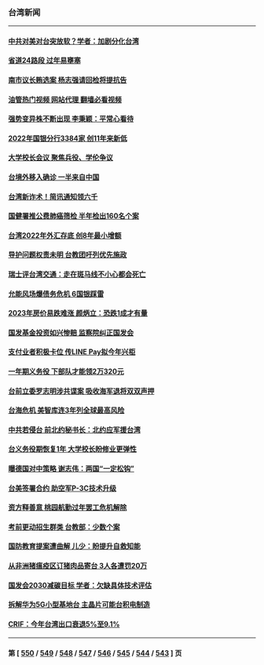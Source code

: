 ### 台湾新闻
---
#### [中共对美对台突放软？学者：加剧分化台湾](../../pages/ncid1349361/n13900191.md?01060845) 
#### [省道24路段 过年易壅塞](../../pages/ncid1349361/n13900116.md?01060845) 
#### [南市议长贿选案 杨志强请回检将提抗告](../../pages/ncid1349361/n13900146.md?01060845) 
#### [油管热门视频 网站代理 翻墙必看视频](http://138.2.39.72:81/youtube.html?epic-marker?01060845)
#### [强势变异株不断出现 李秉颖：平常心看待](../../pages/ncid1349361/n13900139.md?01060845) 
#### [2022年国银分行3384家 创11年来新低](../../pages/ncid1349361/n13900138.md?01060845) 
#### [大学校长会议 聚焦兵役、学伦争议](../../pages/ncid1349361/n13900111.md?01060845) 
#### [台境外移入确诊 一半来自中国](../../pages/ncid1349361/n13900142.md?01060845) 
#### [台湾新诈术！简讯通知领六千](../../pages/ncid1349361/n13900137.md?01060845) 
#### [国健署推公费肺癌筛检 半年检出160名个案](../../pages/ncid1349361/n13900147.md?01060845) 
#### [台湾2022年外汇存底 创8年最小增额](../../pages/ncid1349361/n13900076.md?01060845) 
#### [导护问题权责未明 台教团吁列优先施政](../../pages/ncid1349361/n13900122.md?01060845) 
#### [瑞士评台湾交通：走在斑马线不小心都会死亡](../../pages/ncid1349361/n13900124.md?01060845) 
#### [允能风场爆债务危机 6国银踩雷](../../pages/ncid1349361/n13900109.md?01060845) 
#### [2023年房价易跌难涨 颜炳立：恐跌1成才有量](../../pages/ncid1349361/n13900081.md?01060845) 
#### [国发基金投资如兴惨赔 监察院纠正国发会](../../pages/ncid1349361/n13900080.md?01060845) 
#### [支付业者积极卡位 传LINE Pay拟今年兴柜](../../pages/ncid1349361/n13900083.md?01060845) 
#### [一年期义务役 下部队才能领2万320元](../../pages/ncid1349361/n13900055.md?01060845) 
#### [台前立委罗志明涉共谍案 吸收海军退将双双声押](../../pages/ncid1349361/n13900037.md?01060845) 
#### [台海危机 美智库连3年列全球最高风险](../../pages/ncid1349361/n13900008.md?01060845) 
#### [中共若侵台 前北约秘书长：北约应军援台湾](../../pages/ncid1349361/n13900016.md?01060845) 
#### [台义务役期恢复1年 大学校长盼修业更弹性](../../pages/ncid1349361/n13899990.md?01060845) 
#### [曝德国对中策略 谢志伟：两国“一定松钩”](../../pages/ncid1349361/n13899985.md?01060845) 
#### [台美签署合约 助空军P-3C技术升级](../../pages/ncid1349361/n13899983.md?01060845) 
#### [资方释善意 桃园航勤过年罢工危机解除](../../pages/ncid1349361/n13899378.md?01060845) 
#### [考前更动招生群类 台教部：少数个案](../../pages/ncid1349361/n13899374.md?01060845) 
#### [国防教育提案遭曲解 儿少：盼提升自救知能](../../pages/ncid1349361/n13899376.md?01060845) 
#### [从非洲猪瘟疫区订猪肉品寄台 3人各遭罚20万](../../pages/ncid1349361/n13899381.md?01060845) 
#### [国发会2030减碳目标 学者：欠缺具体技术评估](../../pages/ncid1349361/n13899339.md?01060845) 
#### [拆解华为5G小型基地台 主晶片可能台积电制造](../../pages/ncid1349361/n13899337.md?01060845) 
#### [CRIF：今年台湾出口衰退5%至9.1%](../../pages/ncid1349361/n13899308.md?01060845) 

---
#### 第 [ [550](./550.md?01060845) / [549](./549.md?01060845) / [548](./548.md?01060845) / [547](./547.md?01060845) / [546](./546.md?01060845) / [545](./545.md?01060845) / [544](./544.md?01060845) / [543](./543.md?01060845) ] 页
